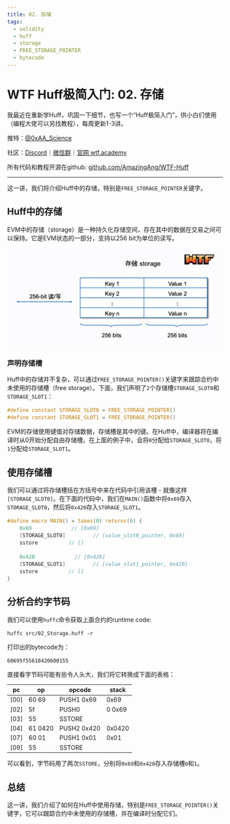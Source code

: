 ```yaml
---
title: 02. 存储
tags:
  - solidity
  - huff
  - storage
  - FREE_STORAGE_POINTER
  - bytecode
---
```


# WTF Huff极简入门: 02. 存储

我最近在重新学Huff，巩固一下细节，也写一个“Huff极简入门”，供小白们使用（编程大佬可以另找教程），每周更新1-3讲。

推特：[@0xAA_Science](https://twitter.com/0xAA_Science)

社区：[Discord](https://discord.gg/5akcruXrsk)｜[微信群](https://docs.google.com/forms/d/e/1FAIpQLSe4KGT8Sh6sJ7hedQRuIYirOoZK_85miz3dw7vA1-YjodgJ-A/viewform?usp=sf_link)｜[官网 wtf.academy](https://wtf.academy)

所有代码和教程开源在github: [github.com/AmazingAng/WTF-Huff](https://github.com/AmazingAng/WTF-Huff)

-----

这一讲，我们将介绍Huff中的存储，特别是`FREE_STORAGE_POINTER`关键字。

## Huff中的存储

EVM中的存储（storage）是一种持久化存储空间，存在其中的数据在交易之间可以保持。它是EVM状态的一部分，支持以256 bit为单位的读写。

![](./img/2-1.png)

### 声明存储槽

Huff中的存储并不复杂，可以通过`FREE_STORAGE_POINTER()`关键字来跟踪合约中未使用的存储槽（free storage）。下面，我们声明了`2`个存储槽`STORAGE_SLOT0`和`STORAGE_SLOT1`：

```c
#define constant STORAGE_SLOT0 = FREE_STORAGE_POINTER()
#define constant STORAGE_SLOT1 = FREE_STORAGE_POINTER()
```

EVM的存储使用键值对存储数据，存储槽是其中的键。在Huff中，编译器将在编译时从0开始分配自由存储槽。在上面的例子中，会将`0`分配给`STORAGE_SLOT0`，将`1`分配给`STORAGE_SLOT1`。

## 使用存储槽

我们可以通过将存储槽括在方括号中来在代码中引用该槽 - 就像这样`[STORAGE_SLOT0]`。在下面的代码中，我们在`MAIN()`函数中将`0x69`存入`STORAGE_SLOT0`，然后将`0x420`存入`STORAGE_SLOT1`。

```c
#define macro MAIN() = takes(0) returns(0) {
    0x69             // [0x69] 
    [STORAGE_SLOT0]         // [value_slot0_pointer, 0x69]
    sstore          // []

    0x420             // [0x420] 
    [STORAGE_SLOT1]         // [value_slot1_pointer, 0x420]
    sstore          // []
}
```

## 分析合约字节码

我们可以使用`huffc`命令获取上面合约的runtime code:

```shell
huffc src/02_Storage.huff -r
```

打印出的bytecode为：

```
60695f55610420600155
```

直接看字节码可能有些令人头大，我们将它转换成下面的表格：

| pc   | op     | opcode         | stack              |
|------|--------|----------------|--------------------|
| [00] | 60 69  | PUSH1 0x69     | 0x69               |
| [02] | 5f     | PUSH0          | 0 0x69                  | 
| [03] | 55     | SSTORE         |                    |
| [04] | 61 0420     | PUSH2 0x420        | 0x0420             |
| [07] | 60 01   | PUSH1 0x01         | 0x01               |
| [09] | 55     | SSTORE         |                    |

可以看到，字节码用了两次`SSTORE`，分别将`0x69`和`0x420`存入存储槽`0`和`1`。

## 总结

这一讲，我们介绍了如何在Huff中使用存储，特别是`FREE_STORAGE_POINTER()`关键字，它可以跟踪合约中未使用的存储槽，并在编译时分配它们。